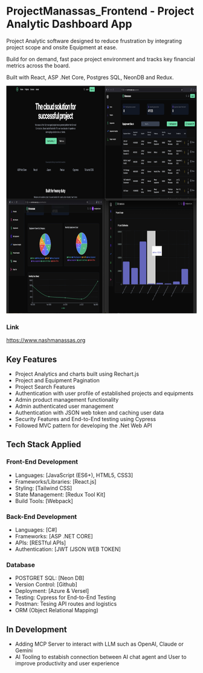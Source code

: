 # ProjectManassas_Frontend - Project Analytic Dashboard App

Project Analytic software designed to reduce frustration by integrating project scope and onsite Equipment at ease.

Build for on demand, fast pace project environment and tracks key financial metrics across the board.

Built with React, ASP .Net Core, Postgres SQL, NeonDB and Redux.


<a ><img src="https://github.com/mitsumoristudio/ProjectManassas_FrontEnd/blob/main/Screenshot.png" width= "1080" height = "600" /></a>

### Link
https://www.nashmanassas.org

## Key Features
- Project Analytics and charts built using Rechart.js
- Project and Equipment Pagination
- Project Search Features
- Authentication with user profile of established projects and equipments
- Admin product management functionality
- Admin authenticated user management
- Authentication with JSON web token and caching user data
- Security Features and End-to-End testing using Cypress
- Followed MVC pattern for developing the .Net Web API

## Tech Stack Applied

 ### Front-End Development
* Languages: [JavaScript (ES6+), HTML5, CSS3]
* Frameworks/Libraries: [React.js]
* Styling: [Tailwind CSS]
* State Management: [Redux Tool Kit]
* Build Tools: [Webpack]

 ### Back-End Development
* Languages: [C#]
* Frameworks: [ASP .NET CORE]
* APIs: [RESTful APIs]
* Authentication: [JWT (JSON WEB TOKEN]

 ### Database
* POSTGRET SQL: [Neon DB]
* Version Control: [Github]
* Deployment: [Azure & Versel]
* Testing: Cypress for End-to-End Testing
* Postman: Tesing API routes and logistics
* ORM (Object Relational Mapping)

## In Development
- Adding MCP Server to interact with LLM such as OpenAI, Claude or Gemini
- AI Tooling to estabish connection between AI chat agent and User to improve productivity and user experience


